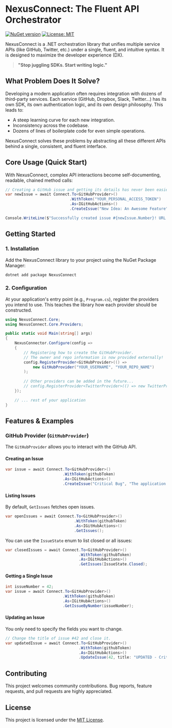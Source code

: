 # NexusConnect: The Fluent API Orchestrator

[![NuGet version](https://img.shields.io/nuget/v/NexusConnect.svg)](https://www.nuget.org/packages/NexusConnect/)
[![License: MIT](https://img.shields.io/badge/License-MIT-yellow.svg)](https://opensource.org/licenses/MIT)

NexusConnect is a .NET orchestration library that unifies multiple service APIs (like GitHub, Twitter, etc.) under a single, fluent, and intuitive syntax. It is designed to maximize the developer experience (DX).

> **"Stop juggling SDKs. Start writing logic."**

## What Problem Does It Solve?

Developing a modern application often requires integration with dozens of third-party services. Each service (GitHub, Dropbox, Slack, Twitter...) has its own SDK, its own authentication logic, and its own design philosophy. This leads to:
-   A steep learning curve for each new integration.
-   Inconsistency across the codebase.
-   Dozens of lines of boilerplate code for even simple operations.

NexusConnect solves these problems by abstracting all these different APIs behind a single, consistent, and fluent interface.

## Core Usage (Quick Start)

With NexusConnect, complex API interactions become self-documenting, readable, chained method calls:

```csharp
// Creating a GitHub issue and getting its details has never been easier.
var newIssue = await Connect.To<GitHubProvider>()
                            .WithToken("YOUR_PERSONAL_ACCESS_TOKEN")
                            .As<IGitHubActions>()
                            .CreateIssue("New Idea: An Awesome Feature", "We should definitely implement this feature.");

Console.WriteLine($"Successfully created issue #{newIssue.Number}! URL: {newIssue.Url}");
```

## Getting Started

### 1. Installation

Add the NexusConnect library to your project using the NuGet Package Manager:

```bash
dotnet add package NexusConnect
```

### 2. Configuration

At your application's entry point (e.g., `Program.cs`), register the providers you intend to use. This teaches the library how each provider should be constructed.

```csharp
using NexusConnect.Core;
using NexusConnect.Core.Providers;

public static void Main(string[] args)
{
    NexusConnector.Configure(config =>
    {
        // Registering how to create the GitHubProvider.
        // The owner and repo information is now provided externally!
        config.RegisterProvider<GitHubProvider>(() => 
            new GitHubProvider("YOUR_USERNAME", "YOUR_REPO_NAME")
        );
        
        // Other providers can be added in the future...
        // config.RegisterProvider<TwitterProvider>(() => new TwitterProvider("..."));
    });

    // ... rest of your application
}
```

## Features & Examples

### GitHub Provider (`GitHubProvider`)

The `GitHubProvider` allows you to interact with the GitHub API.

#### Creating an Issue

```csharp
var issue = await Connect.To<GitHubProvider>()
                         .WithToken(githubToken)
                         .As<IGitHubActions>()
                         .CreateIssue("Critical Bug", "The application crashes on the main page.");
```

#### Listing Issues

By default, `GetIssues` fetches open issues.

```csharp
var openIssues = await Connect.To<GitHubProvider>()
                              .WithToken(githubToken)
                              .As<IGitHubActions>()
                              .GetIssues();
```

You can use the `IssueState` enum to list closed or all issues:

```csharp
var closedIssues = await Connect.To<GitHubProvider>()
                                .WithToken(githubToken)
                                .As<IGitHubActions>()
                                .GetIssues(IssueState.Closed);
```

#### Getting a Single Issue

```csharp
int issueNumber = 42;
var issue = await Connect.To<GitHubProvider>()
                         .WithToken(githubToken)
                         .As<IGitHubActions>()
                         .GetIssueByNumber(issueNumber);
```

#### Updating an Issue

You only need to specify the fields you want to change.

```csharp
// Change the title of issue #42 and close it.
var updatedIssue = await Connect.To<GitHubProvider>()
                                .WithToken(githubToken)
                                .As<IGitHubActions>()
                                .UpdateIssue(42, title: "UPDATED - Critical Bug Fixed", state: IssueState.Closed);
```

## Contributing

This project welcomes community contributions. Bug reports, feature requests, and pull requests are highly appreciated.

## License

This project is licensed under the [MIT License](https://opensource.org/licenses/MIT).